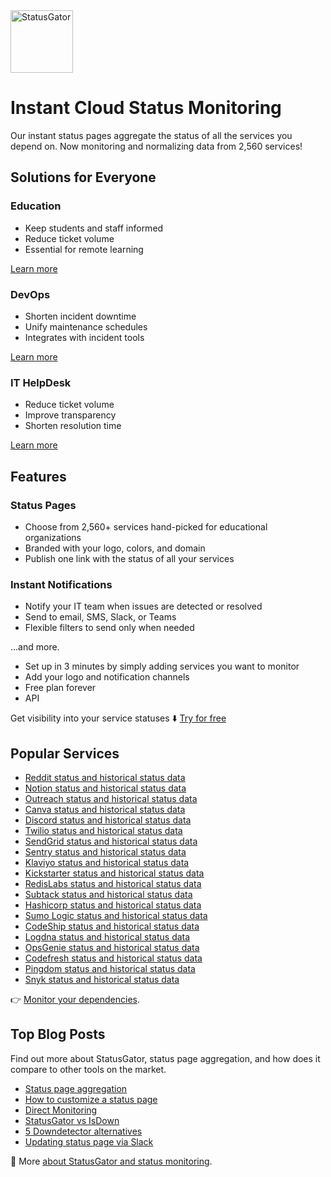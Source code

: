<img src="https://statusgator.com/blog/wp-content/uploads/2021/08/Artboard-1.png" height=100 alt="StatusGator">

# Instant Cloud Status Monitoring

Our instant status pages aggregate the status of all the services you depend on.
Now monitoring and normalizing data from 2,560 services!

## Solutions for Everyone

### Education

- Keep students and staff informed
- Reduce ticket volume
- Essential for remote learning

[Learn more](https://statusgator.com/solutions/education?utm_source=github&utm_medium=readme)

### DevOps

- Shorten incident downtime
- Unify maintenance schedules
- Integrates with incident tools

[Learn more](https://statusgator.com/solutions/devops?utm_source=github&utm_medium=readme)

### IT HelpDesk

- Reduce ticket volume
- Improve transparency
- Shorten resolution time

[Learn more](https://statusgator.com/solutions/helpdesk?utm_source=github&utm_medium=readme)

## Features

### Status Pages

- Choose from 2,560+ services hand-picked for educational organizations
- Branded with your logo, colors, and domain
- Publish one link with the status of all your services

### Instant Notifications

- Notify your IT team when issues are detected or resolved
- Send to email, SMS, Slack, or Teams
- Flexible filters to send only when needed

...and more.

- Set up in 3 minutes by simply adding services you want to monitor
- Add your logo and notification channels
- Free plan forever
- API

Get visibility into your service statuses ⬇️
[Try for free](https://statusgator.com/users/sign_up?utm_source=github&utm_medium=readme)

## Popular Services

* [Reddit status and historical status data](https://statusgator.com/services/reddit)
* [Notion status and historical status data](https://statusgator.com/services/notion)
* [Outreach status and historical status data](https://statusgator.com/services/outreach)
* [Canva status and historical status data](https://statusgator.com/services/canva)
* [Discord status and historical status data](https://statusgator.com/services/discord)
* [Twilio status and historical status data](https://statusgator.com/services/twilio)
* [SendGrid status and historical status data](https://statusgator.com/services/sendgrid)
* [Sentry status and historical status data](https://statusgator.com/services/sentry)
* [Klaviyo status and historical status data](https://statusgator.com/services/klaviyo)
* [Kickstarter status and historical status data](https://statusgator.com/services/kickstarter)
* [RedisLabs status and historical status data](https://statusgator.com/services/redislabs)
* [Subtack status and historical status data](https://statusgator.com/services/substack)
* [Hashicorp status and historical status data](https://statusgator.com/services/hashicorp)
* [Sumo Logic status and historical status data](https://statusgator.com/services/sumo-logic-au)
* [CodeShip status and historical status data](https://statusgator.com/services/codeship)
* [Logdna status and historical status data](https://statusgator.com/services/mezmo)
* [OpsGenie status and historical status data](https://statusgator.com/services/opsgenie)
* [Codefresh status and historical status data](https://statusgator.com/services/codefresh)
* [Pingdom status and historical status data](https://statusgator.com/services/pingdom)
* [Snyk status and historical status data](https://statusgator.com/services/snyk)

👉 [Monitor your dependencies](https://statusgator.com/users/sign_up?utm_source=github&utm_medium=readme).

## Top Blog Posts
Find out more about StatusGator, status page aggregation, and how does it compare to other tools on the market.

* [Status page aggregation](https://statusgator.com/blog/status-page-aggregation/)
* [How to customize a status page](https://statusgator.com/blog/customize-your-public-dashboard/)
* [Direct Monitoring](https://statusgator.com/blog/now-available-direct-monitoring/)
* [StatusGator vs IsDown](https://statusgator.com/blog/best-isdown-alternative/)
* [5 Downdetector alternatives](https://statusgator.com/blog/downdetector-alternatives/)
* [Updating status page via Slack](https://statusgator.com/blog/new-in-slack-list-all-your-services/)

🐊 More [about StatusGator and status monitoring](https://statusgator.com/blog/).
